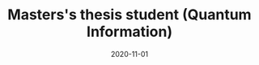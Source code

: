 ---
title: "Masters's thesis student (Quantum Information)"
collection: experience
permalink: /experience/UPV_MSc
date: 2020-11-01
date2: 2020-09-01
venue: 'Group of Quantum Information, Physics Department, Basque Country University'
---